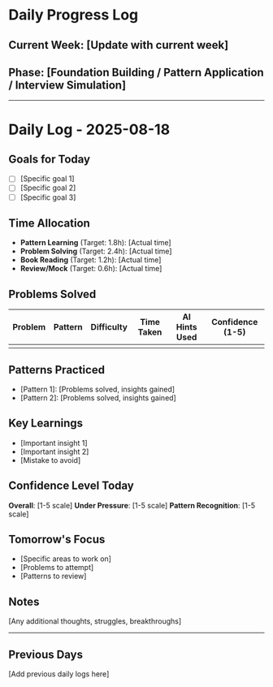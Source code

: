 # Daily Progress Log

## Current Week: [Update with current week]
## Phase: [Foundation Building / Pattern Application / Interview Simulation]

---

# Daily Log - 2025-08-18

## Goals for Today
- [ ] [Specific goal 1]
- [ ] [Specific goal 2]
- [ ] [Specific goal 3]

## Time Allocation
- **Pattern Learning** (Target: 1.8h): [Actual time]
- **Problem Solving** (Target: 2.4h): [Actual time]
- **Book Reading** (Target: 1.2h): [Actual time]
- **Review/Mock** (Target: 0.6h): [Actual time]

## Problems Solved
| Problem | Pattern | Difficulty | Time Taken | AI Hints Used | Confidence (1-5) |
|---------|---------|------------|------------|---------------|------------------|
| | | | | | |

## Patterns Practiced
- [Pattern 1]: [Problems solved, insights gained]
- [Pattern 2]: [Problems solved, insights gained]

## Key Learnings
- [Important insight 1]
- [Important insight 2]
- [Mistake to avoid]

## Confidence Level Today
**Overall**: [1-5 scale]
**Under Pressure**: [1-5 scale]
**Pattern Recognition**: [1-5 scale]

## Tomorrow's Focus
- [Specific areas to work on]
- [Problems to attempt]
- [Patterns to review]

## Notes
[Any additional thoughts, struggles, breakthroughs]

---

## Previous Days
[Add previous daily logs here]
